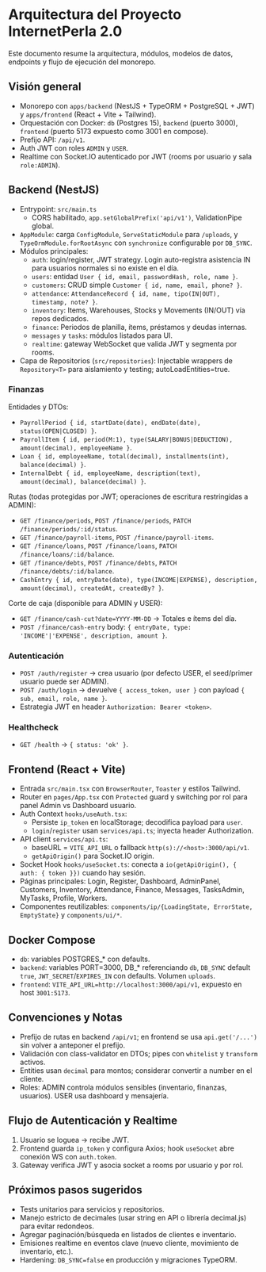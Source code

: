 # Arquitectura del Proyecto InternetPerla 2.0

Este documento resume la arquitectura, módulos, modelos de datos, endpoints y flujo de ejecución del monorepo.

## Visión general

- Monorepo con `apps/backend` (NestJS + TypeORM + PostgreSQL + JWT) y `apps/frontend` (React + Vite + Tailwind).
- Orquestación con Docker: `db` (Postgres 15), `backend` (puerto 3000), `frontend` (puerto 5173 expuesto como 3001 en compose).
- Prefijo API: `/api/v1`.
- Auth JWT con roles `ADMIN` y `USER`.
- Realtime con Socket.IO autenticado por JWT (rooms por usuario y sala `role:ADMIN`).

## Backend (NestJS)

- Entrypoint: `src/main.ts`
  - CORS habilitado, `app.setGlobalPrefix('api/v1')`, ValidationPipe global.
- `AppModule`: carga `ConfigModule`, `ServeStaticModule` para `/uploads`, y `TypeOrmModule.forRootAsync` con `synchronize` configurable por `DB_SYNC`.
- Módulos principales:
  - `auth`: login/register, JWT strategy. Login auto-registra asistencia IN para usuarios normales si no existe en el día.
  - `users`: entidad `User { id, email, passwordHash, role, name }`.
  - `customers`: CRUD simple `Customer { id, name, email, phone? }`.
  - `attendance`: `AttendanceRecord { id, name, tipo(IN|OUT), timestamp, note? }`.
  - `inventory`: Items, Warehouses, Stocks y Movements (IN/OUT) vía repos dedicados.
  - `finance`: Periodos de planilla, ítems, préstamos y deudas internas.
  - `messages` y `tasks`: módulos listados para UI.
  - `realtime`: gateway WebSocket que valida JWT y segmenta por rooms.
- Capa de Repositorios (`src/repositories`): Injectable wrappers de `Repository<T>` para aislamiento y testing; autoLoadEntities=true.

### Finanzas

Entidades y DTOs:

- `PayrollPeriod { id, startDate(date), endDate(date), status(OPEN|CLOSED) }`.
- `PayrollItem { id, period(M:1), type(SALARY|BONUS|DEDUCTION), amount(decimal), employeeName }`.
- `Loan { id, employeeName, total(decimal), installments(int), balance(decimal) }`.
- `InternalDebt { id, employeeName, description(text), amount(decimal), balance(decimal) }`.

Rutas (todas protegidas por JWT; operaciones de escritura restringidas a ADMIN):

- `GET /finance/periods`, `POST /finance/periods`, `PATCH /finance/periods/:id/status`.
- `GET /finance/payroll-items`, `POST /finance/payroll-items`.
- `GET /finance/loans`, `POST /finance/loans`, `PATCH /finance/loans/:id/balance`.
- `GET /finance/debts`, `POST /finance/debts`, `PATCH /finance/debts/:id/balance`.
- `CashEntry { id, entryDate(date), type(INCOME|EXPENSE), description, amount(decimal), createdAt, createdBy? }`.

Corte de caja (disponible para ADMIN y USER):

- `GET /finance/cash-cut?date=YYYY-MM-DD` -> Totales e ítems del día.
- `POST /finance/cash-entry` body: `{ entryDate, type: 'INCOME'|'EXPENSE', description, amount }`.

### Autenticación

- `POST /auth/register` -> crea usuario (por defecto USER, el seed/primer usuario puede ser ADMIN).
- `POST /auth/login` -> devuelve `{ access_token, user }` con payload `{ sub, email, role, name }`.
- Estrategia JWT en header `Authorization: Bearer <token>`.

### Healthcheck

- `GET /health` -> `{ status: 'ok' }`.

## Frontend (React + Vite)

- Entrada `src/main.tsx` con `BrowserRouter`, `Toaster` y estilos Tailwind.
- Router en `pages/App.tsx` con `Protected` guard y switching por rol para panel Admin vs Dashboard usuario.
- Auth Context `hooks/useAuth.tsx`:
  - Persiste `ip_token` en localStorage; decodifica payload para `user`.
  - `login`/`register` usan `services/api.ts`; inyecta header Authorization.
- API client `services/api.ts`:
  - baseURL = `VITE_API_URL` o fallback `http(s)://<host>:3000/api/v1`.
  - `getApiOrigin()` para Socket.IO origin.
- Socket Hook `hooks/useSocket.ts`: conecta a `io(getApiOrigin(), { auth: { token }})` cuando hay sesión.
- Páginas principales: Login, Register, Dashboard, AdminPanel, Customers, Inventory, Attendance, Finance, Messages, TasksAdmin, MyTasks, Profile, Workers.
- Componentes reutilizables: `components/ip/{LoadingState, ErrorState, EmptyState}` y `components/ui/*`.

## Docker Compose

- `db`: variables POSTGRES\_\* con defaults.
- `backend`: variables PORT=3000, DB\_\* referenciando `db`, `DB_SYNC` default `true`, `JWT_SECRET`/`EXPIRES_IN` con defaults. Volumen `uploads`.
- `frontend`: `VITE_API_URL=http://localhost:3000/api/v1`, expuesto en host `3001:5173`.

## Convenciones y Notas

- Prefijo de rutas en backend `/api/v1`; en frontend se usa `api.get('/...')` sin volver a anteponer el prefijo.
- Validación con class-validator en DTOs; pipes con `whitelist` y `transform` activos.
- Entities usan `decimal` para montos; considerar convertir a number en el cliente.
- Roles: ADMIN controla módulos sensibles (inventario, finanzas, usuarios). USER usa dashboard y mensajería.

## Flujo de Autenticación y Realtime

1. Usuario se loguea -> recibe JWT.
2. Frontend guarda `ip_token` y configura Axios; hook `useSocket` abre conexión WS con `auth.token`.
3. Gateway verifica JWT y asocia socket a rooms por usuario y por rol.

## Próximos pasos sugeridos

- Tests unitarios para servicios y repositorios.
- Manejo estricto de decimales (usar string en API o librería decimal.js) para evitar redondeos.
- Agregar paginación/búsqueda en listados de clientes e inventario.
- Emisiones realtime en eventos clave (nuevo cliente, movimiento de inventario, etc.).
- Hardening: `DB_SYNC=false` en producción y migraciones TypeORM.
